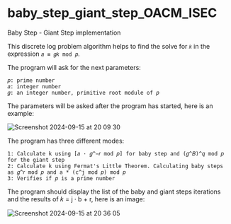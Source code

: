# baby_step_giant_step_OACM_ISEC
Baby Step - Giant Step implementation

This discrete log problem algorithm helps to find the solve for `𝑘` in the expression `𝑎 ≡ 𝑔𝑘 mod 𝑝`.

The program will ask for the next parameters:

```
𝑝: prime number
𝑎: integer number
𝑔: an integer number, primitive root module of 𝑝 
```

The parameters will be asked after the program has started, here is an example:

![Screenshot 2024-09-15 at 20 09 30](https://github.com/user-attachments/assets/5e512d72-3f0e-4c07-8cd0-b74fd3dd7a02)

The program has three different modes:

```
1: Calculate k using [𝑎 · 𝑔^−𝑟 mod 𝑝] for baby step and (𝑔^𝐵)^𝑞 mod 𝑝 for the giant step
2: Calculate k using Fermat's Little Theorem. Calculating baby steps as 𝑔^𝑟 mod 𝑝 and a * (c^j mod 𝑝) mod 𝑝
3: Verifies if 𝑝 is a prime number
```
The program should display the list of the baby and giant steps iterations and the results of 𝑘 = j · b + r, here is an image:

![Screenshot 2024-09-15 at 20 36 05](https://github.com/user-attachments/assets/3ed7b18b-7e5e-465b-8469-6dceee9e553f)
